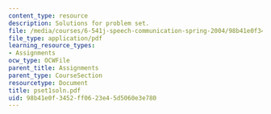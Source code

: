 ```yaml
---
content_type: resource
description: Solutions for problem set.
file: /media/courses/6-541j-speech-communication-spring-2004/98b41e0f3452ff0623e45d5060e3e780_pset1soln.pdf
file_type: application/pdf
learning_resource_types:
- Assignments
ocw_type: OCWFile
parent_title: Assignments
parent_type: CourseSection
resourcetype: Document
title: pset1soln.pdf
uid: 98b41e0f-3452-ff06-23e4-5d5060e3e780
---
```


